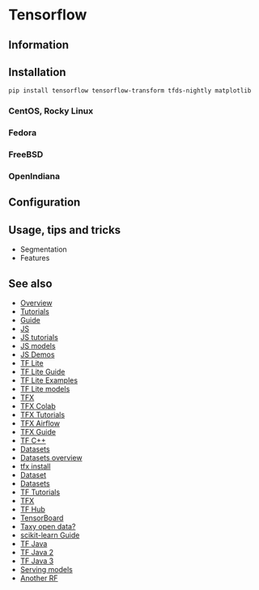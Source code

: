 # Tensorflow

## Information

## Installation

```shell
pip install tensorflow tensorflow-transform tfds-nightly matplotlib
```

### CentOS, Rocky Linux

### Fedora

### FreeBSD

### OpenIndiana

## Configuration

## Usage, tips and tricks

* Segmentation
* Features

## See also

* [Overview](https://www.tensorflow.org/overview)
* [Tutorials](https://www.tensorflow.org/tutorials)
* [Guide](https://www.tensorflow.org/guide)
* [JS](https://www.tensorflow.org/js)
* [JS tutorials](https://www.tensorflow.org/js/tutorials)
* [JS models](https://www.tensorflow.org/js/models)
* [JS Demos](https://www.tensorflow.org/js/demos)
* [TF Lite](https://www.tensorflow.org/lite)
* [TF Lite Guide](https://www.tensorflow.org/lite/guide)
* [TF Lite Examples](https://www.tensorflow.org/lite/examples)
* [TF Lite models](https://www.tensorflow.org/lite/models)
* [TFX](https://www.tensorflow.org/tfx)
* [TFX Colab](https://colab.research.google.com/github/tensorflow/tfx/blob/master/docs/tutorials/tfx/penguin_simple.ipynb)
* [TFX Tutorials](https://www.tensorflow.org/tfx/tutorials)
* [TFX Airflow](https://www.tensorflow.org/tfx/tutorials/tfx/airflow_workshop)
* [TFX Guide](https://www.tensorflow.org/tfx/guide)
* [TF C++](https://www.tensorflow.org/api_docs/cc)
* [Datasets](https://www.tensorflow.org/datasets)
* [Datasets overview](https://www.tensorflow.org/datasets/overview)
* [tfx install](https://www.tensorflow.org/tfx/transform/install)
* [Dataset](https://www.tensorflow.org/api_docs/python/tf/data/Dataset)
* [Datasets](https://www.tensorflow.org/datasets/overview#load_a_dataset)
* [TF Tutorials](https://www.tensorflow.org/tutorials/)
* [TFX](https://www.youtube.com/watch?v=y4ryf7t2u4U)
* [TF Hub](https://www.tensorflow.org/hub)
* [TensorBoard](https://tensorboard.dev/)
* [Taxy open data?](https://data.cityofchicago.org/Transportation/Taxi-Trips/wrvz-psew)
* [scikit-learn Guide](https://scikit-learn.org/stable/user_guide.html#user-guide)
* [TF Java](https://www.youtube.com/watch?v=qTN8vwAIo-c)
* [TF Java 2](https://www.youtube.com/watch?v=lft_MXAldmE)
* [TF Java 3](https://www.youtube.com/watch?v=ljuf1mYqAIE)
* [Serving models](https://www.tensorflow.org/tfx/guide/serving)
* [Another RF](https://www.youtube.com/watch?v=tPYj3fFJGjk)
